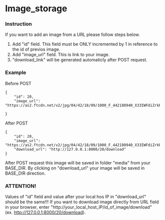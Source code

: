 # Image_storage

### Instruction
If you want to add an image from a URL please follow steps below.
1. Add "id" field. This field must be ONLY incremented by 1 in reference to the id of previos image.
2. Add "image_url" field. This is link to your image.
3. "download_link" will be generated automaticly after POST request.

### Example
Before POST
```
{
    "id": 20,
    "image_url": "https://as2.ftcdn.net/v2/jpg/04/42/18/09/1000_F_442180940_X33IWFdiZrkRHCGChEdvzY9EMKT9gImi.jpg",
   
}
```
After POST
```
{
    "id": 20,
    "image_url": "https://as2.ftcdn.net/v2/jpg/04/42/18/09/1000_F_442180940_X33IWFdiZrkRHCGChEdvzY9EMKT9gImi.jpg",
    "download_url": "http://127.0.0.1:8000/20/download"
}
```
After POST request this image will be saved in folder "media" from your BASE_DIR. 
By clicking on "download_url" your image will be saved in BASE_DIR direction.
### ATTENTION!
Values of "id" field and value after your local hos IP in "download_url" should be the same!!! 
If you want to download image directly from URL field in your browser, enter "http://your_local_host_IP/id_of_image/download" (ex. http://127.0.0.1:8000/20/download).
